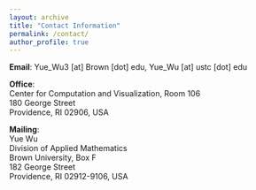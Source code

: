 ```yaml
---
layout: archive
title: "Contact Information"
permalink: /contact/
author_profile: true
---
```


**Email**: Yue_Wu3 [at] Brown [dot] edu, Yue_Wu [at] ustc [dot] edu

**Office**: \
Center for Computation and Visualization, Room 106 \
180 George Street \
Providence, RI 02906, USA 

**Mailing**: \
Yue Wu \
Division of Applied Mathematics \
Brown University, Box F \
182 George Street \
Providence, RI 02912-9106, USA 
